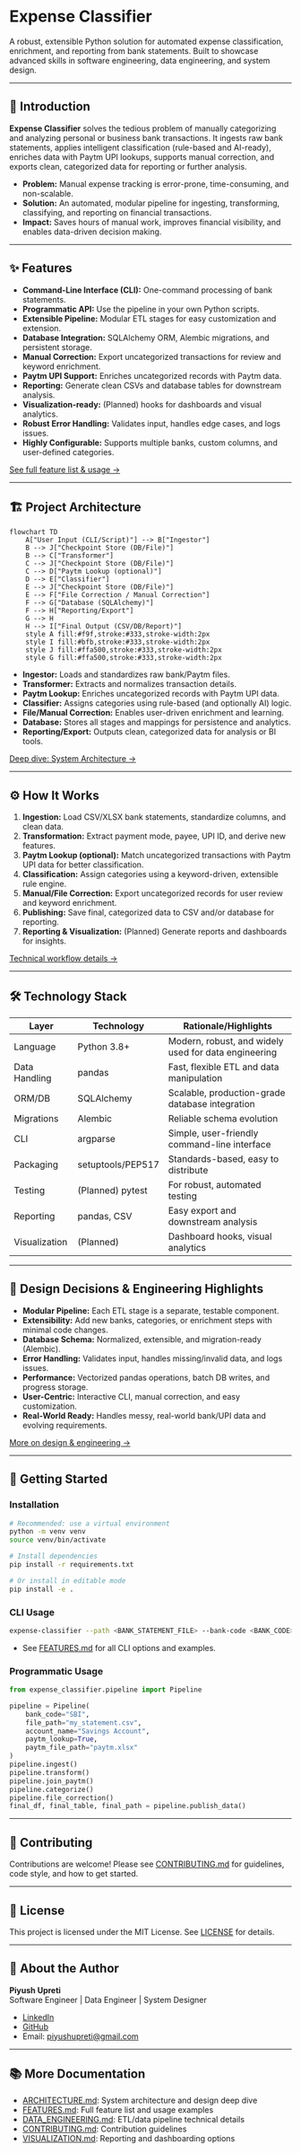 # Expense Classifier

A robust, extensible Python solution for automated expense classification, enrichment, and reporting from bank statements. Built to showcase advanced skills in software engineering, data engineering, and system design.

---

## 🚀 Introduction

**Expense Classifier** solves the tedious problem of manually categorizing and analyzing personal or business bank transactions. It ingests raw bank statements, applies intelligent classification (rule-based and AI-ready), enriches data with Paytm UPI lookups, supports manual correction, and exports clean, categorized data for reporting or further analysis.

- **Problem:** Manual expense tracking is error-prone, time-consuming, and non-scalable.
- **Solution:** An automated, modular pipeline for ingesting, transforming, classifying, and reporting on financial transactions.
- **Impact:** Saves hours of manual work, improves financial visibility, and enables data-driven decision making.

---

## ✨ Features

- **Command-Line Interface (CLI):** One-command processing of bank statements.
- **Programmatic API:** Use the pipeline in your own Python scripts.
- **Extensible Pipeline:** Modular ETL stages for easy customization and extension.
- **Database Integration:** SQLAlchemy ORM, Alembic migrations, and persistent storage.
- **Manual Correction:** Export uncategorized transactions for review and keyword enrichment.
- **Paytm UPI Support:** Enriches uncategorized records with Paytm data.
- **Reporting:** Generate clean CSVs and database tables for downstream analysis.
- **Visualization-ready:** (Planned) hooks for dashboards and visual analytics.
- **Robust Error Handling:** Validates input, handles edge cases, and logs issues.
- **Highly Configurable:** Supports multiple banks, custom columns, and user-defined categories.

[See full feature list & usage →](FEATURES.md)

---

## 🏗️ Project Architecture

```mermaid
flowchart TD
    A["User Input (CLI/Script)"] --> B["Ingestor"]
    B --> J["Checkpoint Store (DB/File)"]
    B --> C["Transformer"]
    C --> J["Checkpoint Store (DB/File)"]
    C --> D["Paytm Lookup (optional)"]
    D --> E["Classifier"]
    E --> J["Checkpoint Store (DB/File)"]
    E --> F["File Correction / Manual Correction"]
    F --> G["Database (SQLAlchemy)"]
    F --> H["Reporting/Export"]
    G --> H
    H --> I["Final Output (CSV/DB/Report)"]
    style A fill:#f9f,stroke:#333,stroke-width:2px
    style I fill:#bfb,stroke:#333,stroke-width:2px
    style J fill:#ffa500,stroke:#333,stroke-width:2px
    style G fill:#ffa500,stroke:#333,stroke-width:2px
```

- **Ingestor:** Loads and standardizes raw bank/Paytm files.
- **Transformer:** Extracts and normalizes transaction details.
- **Paytm Lookup:** Enriches uncategorized records with Paytm UPI data.
- **Classifier:** Assigns categories using rule-based (and optionally AI) logic.
- **File/Manual Correction:** Enables user-driven enrichment and learning.
- **Database:** Stores all stages and mappings for persistence and analytics.
- **Reporting/Export:** Outputs clean, categorized data for analysis or BI tools.

[Deep dive: System Architecture →](ARCHITECTURE.md)

---

## ⚙️ How It Works

1. **Ingestion:** Load CSV/XLSX bank statements, standardize columns, and clean data.
2. **Transformation:** Extract payment mode, payee, UPI ID, and derive new features.
3. **Paytm Lookup (optional):** Match uncategorized transactions with Paytm UPI data for better classification.
4. **Classification:** Assign categories using a keyword-driven, extensible rule engine.
5. **Manual/File Correction:** Export uncategorized records for user review and keyword enrichment.
6. **Publishing:** Save final, categorized data to CSV and/or database for reporting.
7. **Reporting & Visualization:** (Planned) Generate reports and dashboards for insights.

[Technical workflow details →](DATA_ENGINEERING.md)

---

## 🛠️ Technology Stack

| Layer         | Technology         | Rationale/Highlights                                 |
|---------------|-------------------|------------------------------------------------------|
| Language      | Python 3.8+       | Modern, robust, and widely used for data engineering |
| Data Handling | pandas            | Fast, flexible ETL and data manipulation             |
| ORM/DB        | SQLAlchemy        | Scalable, production-grade database integration      |
| Migrations    | Alembic           | Reliable schema evolution                            |
| CLI           | argparse          | Simple, user-friendly command-line interface         |
| Packaging     | setuptools/PEP517 | Standards-based, easy to distribute                  |
| Testing       | (Planned) pytest  | For robust, automated testing                        |
| Reporting     | pandas, CSV       | Easy export and downstream analysis                  |
| Visualization | (Planned)         | Dashboard hooks, visual analytics                    |

---

## 🧠 Design Decisions & Engineering Highlights

- **Modular Pipeline:** Each ETL stage is a separate, testable component.
- **Extensibility:** Add new banks, categories, or enrichment steps with minimal code changes.
- **Database Schema:** Normalized, extensible, and migration-ready (Alembic).
- **Error Handling:** Validates input, handles missing/invalid data, and logs issues.
- **Performance:** Vectorized pandas operations, batch DB writes, and progress storage.
- **User-Centric:** Interactive CLI, manual correction, and easy customization.
- **Real-World Ready:** Handles messy, real-world bank/UPI data and evolving requirements.

[More on design & engineering →](ARCHITECTURE.md)

---

## 🚦 Getting Started

### Installation

```bash
# Recommended: use a virtual environment
python -m venv venv
source venv/bin/activate

# Install dependencies
pip install -r requirements.txt

# Or install in editable mode
pip install -e .
```

### CLI Usage

```bash
expense-classifier --path <BANK_STATEMENT_FILE> --bank-code <BANK_CODE> --account <ACCOUNT_NAME> [options]
```

- See [FEATURES.md](FEATURES.md) for all CLI options and examples.

### Programmatic Usage

```python
from expense_classifier.pipeline import Pipeline

pipeline = Pipeline(
    bank_code="SBI",
    file_path="my_statement.csv",
    account_name="Savings Account",
    paytm_lookup=True,
    paytm_file_path="paytm.xlsx"
)
pipeline.ingest()
pipeline.transform()
pipeline.join_paytm()
pipeline.categorize()
pipeline.file_correction()
final_df, final_table, final_path = pipeline.publish_data()
```

---

## 🤝 Contributing

Contributions are welcome! Please see [CONTRIBUTING.md](CONTRIBUTING.md) for guidelines, code style, and how to get started.

---

## 📄 License

This project is licensed under the MIT License. See [LICENSE](LICENSE) for details.

---

## 👤 About the Author

**Piyush Upreti**  
Software Engineer | Data Engineer | System Designer

- [LinkedIn](https://www.linkedin.com/in/piyush-upreti/)
- [GitHub](https://github.com/petrinax)
- Email: piyushupreti@gmail.com

---

## 📚 More Documentation

- [ARCHITECTURE.md](ARCHITECTURE.md): System architecture and design deep dive
- [FEATURES.md](FEATURES.md): Full feature list and usage examples
- [DATA_ENGINEERING.md](DATA_ENGINEERING.md): ETL/data pipeline technical details
- [CONTRIBUTING.md](CONTRIBUTING.md): Contribution guidelines
- [VISUALIZATION.md](VISUALIZATION.md): Reporting and dashboarding options


